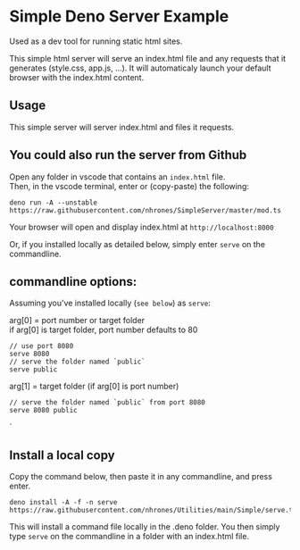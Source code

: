 
# Simple Deno Server Example

Used as a dev tool for running static html sites.     

This simple html server will serve an index.html file and any requests that it generates (style.css, app.js, ...).
It will automaticaly launch your default browser with the index.html content.

## Usage

This simple server will server index.html and files it requests.

## You could also run the server from Github
Open any folder in vscode that contains an `index.html` file.     
Then, in the vscode terminal, enter or (copy-paste) the following: 
```
deno run -A --unstable https://raw.githubusercontent.com/nhrones/SimpleServer/master/mod.ts
```
Your browser will open and display index.html at `http://localhost:8000`

Or, if you installed locally as detailed below, simply enter `serve` on the commandline.

## commandline options:

Assuming you've installed locally (`see below`) as `serve`:    

arg[0] = port number or target folder    
if arg[0] is target folder, port number defaults to 80
```
// use port 8080
serve 8080
// serve the folder named `public`
serve public
```
arg[1] = target folder (if arg[0] is port number)
```
// serve the folder named `public` from port 8080
serve 8080 public
```
`
## Install a local copy
Copy the command below, then paste it in any commandline, and press enter. 
```
deno install -A -f -n serve https://raw.githubusercontent.com/nhrones/Utilities/main/Simple/serve.ts

```
This will install a command file locally in the .deno folder.
You then simply type `serve` on the commandline in a folder with an index.html file.